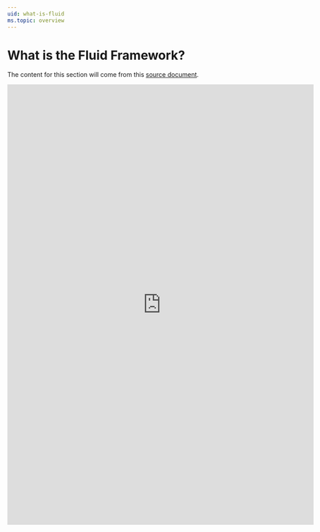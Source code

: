 ```yaml
---
uid: what-is-fluid
ms.topic: overview
---
```


# What is the Fluid Framework?

The content for this section will come from this [source document][1].

[1]: https://microsoft.sharepoint.com/:w:/t/Prague/ESoVbMxYtoJKp1CqUUsycjYBuURKe1x3Bwgp4_2yCzrH3A?e=KeWZQd

<iframe src="https://microsoft.sharepoint.com/teams/Prague/_layouts/15/Doc.aspx?sourcedoc={cc6c152a-b658-4a82-a750-aa514b327236}&amp;action=embedview&amp;wdStartOn=1&amp;wdEmbedCode=0&amp;wdPrint=0" width="695px" height="1000px" frameborder="0">This is an embedded <a target="_blank" href="https://office.com">Microsoft Office</a> document, powered by <a target="_blank" href="https://office.com/webapps">Office</a>.</iframe>

